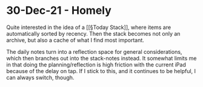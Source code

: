 # 30-Dec-21 - Homely
Quite interested in the idea of a [[§Today Stack]], where items are automatically sorted by recency. Then the stack becomes not only an archive, but also a cache of what I find most important. 

The daily notes turn into a reflection space for general considerations, which then branches out into the stack-notes instead. It somewhat limits me in that doing the planning/reflection is high friction with the current iPad because of the delay on tap. If I stick to this, and it continues to be helpful, I can always switch, though.

<!-- {BearID:3FA2ED6E-A35F-454B-89B3-A931394EA118-63716-0000040137C620C0} -->
